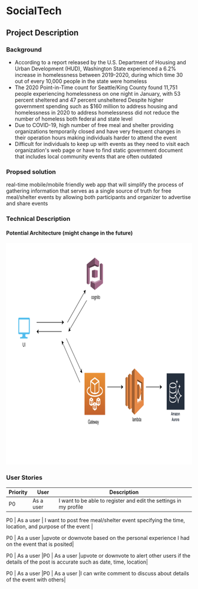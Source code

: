 # SocialTech 

## Project Description
### Background
- According to a report released by the U.S. Department of Housing and Urban Development (HUD), Washington State experienced a 6.2% increase in homelessness between 2019-2020, during which time 30 out of every 10,000 people in the state were homeless
- The 2020 Point-in-Time count for Seattle/King County found 11,751 people experiencing homelessness on one night in January, with 53 percent sheltered and 47 percent unsheltered
Despite higher government spending such as $160 million to address housing and homelessness in 2020 to address homelessness did not reduce the number of homeless both federal and state level
- Due to COVID-19, high number of free meal and shelter providing organizations temporarily closed and have very frequent changes in their operation hours making individuals harder to attend the event
- Difficult for individuals to keep up with events as they need to visit each organization's web page or have to find static government document that includes local community events that are often outdated

### Propsed solution
real-time mobile/mobile friendly web app that will simplify the process of gathering information that serves as a single source of truth for free meal/shelter events by allowing both participants and organizer to advertise and share events


### Technical Description
#### Potential Architecture (might change in the future)
<img src="resource/architecture_proposal.png" width="800" height="600">

### User Stories
| Priority | User | Description |
| ----------- | ----------- | ----------- |
P0 | As a user | I want to be able to register and edit the settings in my profile |

P0 | As a user | I want to post free meal/shelter event specifying the time, location, and purpose of the event |

P0 | As a user |upvote or downvote based on the personal experience I had on the event that is posited|

P0 | As a user |P0 | As a user |upvote or downvote to alert other users if the details of the post is accurate such as date, time, location|

P0 | As a user |P0 | As a user |I can write comment to discuss about details of the event with others|
